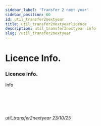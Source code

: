 ```yaml
---
sidebar_label: 'Transfer 2 next year'
sidebar_position: 60
id: util_transfer2nextyear
title: util_transfer2nextyearlicence
description: util_transfer2nextyear info
slug: /util_transfer2nextyear
---
```


# Licence Info.

### Licence info.

Info
<br/>
<br/>
<br/>
<br/>
<br/>
###### util_transfer2nextyear 23/10/25